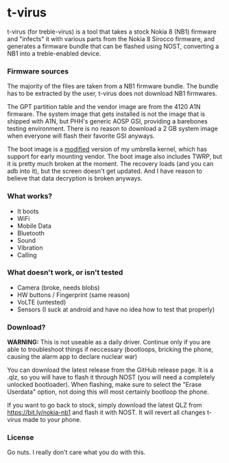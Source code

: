 # t-virus
t-virus (for treble-virus) is a tool that takes a stock Nokia 8 (NB1) firmware
and "infects" it with various parts from the Nokia 8 Sirocco firmware, and 
generates a firmware bundle that can be flashed using NOST, converting a NB1
into a treble-enabled device.

### Firmware sources
The majority of the files are taken from a NB1 firmware bundle. The bundle 
has to be extracted by the user, t-virus does not download NB1 firmwares.

The GPT partition table and the vendor image are from the 4120 A1N firmware.
The system image that gets installed is not the image that is shipped with A1N,
but PHH's generic AOSP GSI, providing a barebones testing environment. There
is no reason to download a 2 GB system image when everyone will flash their
favorite GSI anyways.

The boot image is a [modified](https://github.com/resident-nokia/umbrella/tree/treble)
version of my umbrella kernel, which has support for early mounting vendor. The
boot image also includes TWRP, but it is pretty much broken at the moment. The
recovery loads (and you can adb into it), but the screen doesn't get updated.
And I have reason to believe that data decryption is broken anyways.

### What works?
* It boots
* WiFi
* Mobile Data
* Bluetooth
* Sound
* Vibration
* Calling

### What doesn't work, or isn't tested
* Camera (broke, needs blobs)
* HW buttons / Fingerprint (same reason)
* VoLTE (untested)
* Sensors (I suck at android and have no idea how to test that properly)

### Download?
**WARNING:** This is not useable as a daily driver. Continue only if you are 
able to troubleshoot things if neccessary (bootloops, bricking the phone, 
causing the alarm app to declare nuclear war)

You can download the latest release from the GitHub release page. It is a .qlz,
so you will have to flash it through NOST (you will need a completely unlocked 
bootloader). When flashing, make sure to select the "Erase Userdata" option,
not doing this will most certainly bootloop the phone.

If you want to go back to stock, simply download the latest QLZ from https://bit.ly/nokia-nb1
and flash it with NOST. It will revert all changes t-virus made to your phone.

### License
Go nuts. I really don't care what you do with this.
